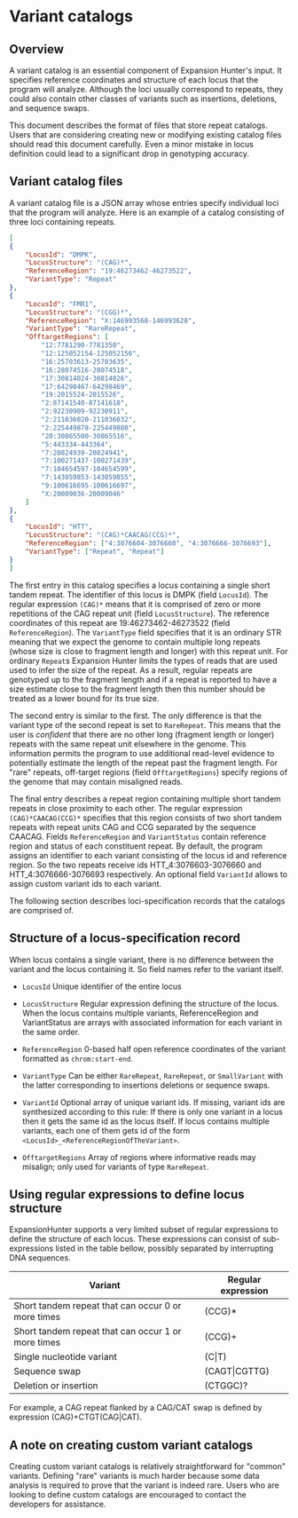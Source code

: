 # Variant catalogs

## Overview

A variant catalog is an essential component of Expansion Hunter's input. It
specifies reference coordinates and structure of each locus that the program
will analyze. Although the loci usually correspond to repeats, they could also
contain other classes of variants such as insertions, deletions, and sequence
swaps.

This document describes the format of files that store repeat catalogs. Users
that are considering creating new or modifying existing catalog files should
read this document carefully. Even a minor mistake in locus definition could
lead to a significant drop in genotyping accuracy.


## Variant catalog files

A variant catalog file is a JSON array whose entries specify individual loci
that the program will analyze. Here is an example of a catalog consisting of
three loci containing repeats.

```json
[
{
    "LocusId": "DMPK",
    "LocusStructure": "(CAG)*",
    "ReferenceRegion": "19:46273462-46273522",
    "VariantType": "Repeat"
},
{
    "LocusId": "FMR1",
    "LocusStructure": "(CGG)*",
    "ReferenceRegion": "X:146993568-146993628",
    "VariantType": "RareRepeat",
    "OfftargetRegions": [
        "12:7781290-7781350",
        "12:125052154-125052156",
        "16:25703613-25703635",
        "16:28074516-28074518",
        "17:30814024-30814026",
        "17:64298467-64298469",
        "19:2015524-2015526",
        "2:87141540-87141618",
        "2:92230909-92230911",
        "2:211036020-211036032",
        "2:225449878-225449880",
        "20:30865500-30865516",
        "5:443334-443364",
        "7:20824939-20824941",
        "7:100271437-100271439",
        "7:104654597-104654599",
        "7:143059853-143059855",
        "9:100616695-100616697",
        "X:20009036-20009046"
    ]
},
{
    "LocusId": "HTT",
    "LocusStructure": "(CAG)*CAACAG(CCG)*",
    "ReferenceRegion": ["4:3076604-3076660", "4:3076666-3076693"],
    "VariantType": ["Repeat", "Repeat"]
}
]
```

The first entry in this catalog specifies a locus containing a single short
tandem repeat. The identifier of this locus is DMPK (field `LocusId`). The
regular expression `(CAG)*` means that it is comprised of zero or more
repetitions of the CAG repeat unit (field `LocusStructure`). The reference
coordinates of this repeat are 19:46273462-46273522 (field  `ReferenceRegion`).
The `VariantType` field specifies that it is an ordinary STR meaning that we
expect the genome to contain multiple long repeats (whose size is close to
fragment length and longer) with this repeat unit. For ordinary `Repeat`s
Expansion Hunter limits the types of reads that are used used to infer the size
of the repeat. As a result, regular repeats are genotyped up to the fragment
length and if a repeat is reported to have a size estimate close to the fragment
length then this number should be treated as a lower bound for its true size.

The second entry is similar to the first. The only difference is that the
variant type of the second repeat is set to `RareRepeat`. This means that the
user is *confident* that there are no other long (fragment length or longer)
repeats with the same repeat unit elsewhere in the genome. This information
permits the program to use additional read-level evidence to potentially
estimate the length of the repeat past the fragment length. For "rare" repeats,
off-target regions (field `OfftargetRegions`) specify regions of the genome that
may contain misaligned reads.

The final entry describes a repeat region containing multiple short tandem
repeats in close proximity to each other. The regular expression
`(CAG)*CAACAG(CCG)*` specifies that this region consists of two short tandem
repeats with repeat units CAG and CCG separated by the sequence CAACAG.
Fields `ReferenceRegion` and `VariantStatus` contain reference region and status
of each constituent repeat. By default, the program assigns an identifier to
each variant consisting of the locus id and reference region. So the two repeats
receive ids HTT_4:3076603-3076660 and HTT_4:3076666-3076693 respectively. An
optional field `VariantId` allows to assign custom variant ids to each
variant.

The following section describes loci-specification records that the catalogs are
comprised of.


## Structure of a locus-specification record

When locus contains a single variant, there is no difference between the
variant and the locus containing it. So field names refer to the variant
itself.

* `LocusId` Unique identifier of the entire locus

* `LocusStructure` Regular expression defining the structure of the locus. When
  the locus contains multiple variants, ReferenceRegion and VariantStatus are
  arrays with associated information for each variant in the same order.

* `ReferenceRegion` 0-based half open reference coordinates of the variant
  formatted as `chrom:start-end`.

* `VariantType` Can be either `RareRepeat`, `RareRepeat`, or `SmallVariant`
  with the latter corresponding to insertions deletions or sequence swaps.

* `VariantId` Optional array of unique variant ids. If missing, variant ids
  are synthesized according to this rule: If there is only one variant in
  a locus then it gets the same id as the locus itself. If locus contains
  multiple variants, each one of them gets id of the form `<LocusId>_<ReferenceRegionOfTheVariant>`.

* `OfftargetRegions` Array of regions where informative reads may misalign;
   only used for variants of type `RareRepeat`.


## Using regular expressions to define locus structure

ExpansionHunter supports a very limited subset of regular expressions to
define the structure of each locus. These expressions can consist of
sub-expressions listed in the table bellow, possibly separated by
interrupting DNA sequences.


| Variant                                            | Regular expression |
|----------------------------------------------------|--------------------|
| Short tandem repeat that can occur 0 or more times | (CCG)*             |
| Short tandem repeat that can occur 1 or more times | (CCG)+             |
| Single nucleotide variant                          | (C\|T)             |
| Sequence swap                                      | (CAGT\|CGTTG)      |
| Deletion or insertion	                             | (CTGGC)\?          |


For example, a CAG repeat flanked by a CAG/CAT swap	is defined by expression
(CAG)+CTGT(CAG|CAT).


## A note on creating custom variant catalogs

Creating custom variant catalogs is relatively straightforward for "common"
variants. Defining "rare" variants is much harder because some data analysis is
required to prove that the variant is indeed rare. Users who are looking to
define custom catalogs are encouraged to contact the developers for assistance.
